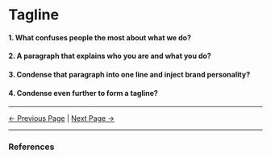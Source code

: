 # Tagline

#### 1. What confuses people the most about what we do?

#### 2. A paragraph that explains who you are and what you do?

#### 3. Condense that paragraph into one line and inject brand personality?

#### 4. Condense even further to form a tagline?

<hr/>

[<- Previous Page](./value-proposition.md)
|
[Next Page ->](./messaging.md)

<hr/>

### References
